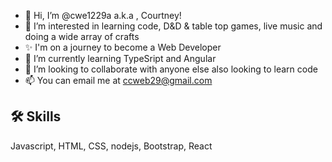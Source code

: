 - 👋 Hi, I’m @cwe1229a a.k.a , Courtney!
- 👀 I’m interested in learning code, D&D & table top games, live music and doing a wide array of crafts
- ✨ I'm on a journey to become a Web Developer
- 🌱 I’m currently learning TypeSript and Angular
- 💞️ I’m looking to collaborate with anyone else also looking to learn code
- 📫 You can email me at ccweb29@gmail.com 

## 🛠 Skills
Javascript, HTML, CSS, nodejs, Bootstrap, React

<!---
cwe1229a/cwe1229a is a ✨ special ✨ repository because its `README.md` (this file) appears on your GitHub profile.
You can click the Preview link to take a look at your changes.
--->
